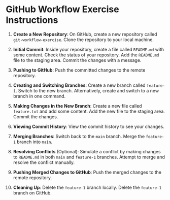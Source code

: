 # GitHub Workflow Exercise Instructions

1. **Create a New Repository**:
   On GitHub, create a new repository called `git-workflow-exercise`.
   Clone the repository to your local machine.

2. **Initial Commit**:
   Inside your repository, create a file called `README.md` with some content.
   Check the status of your repository.
   Add the `README.md` file to the staging area.
   Commit the changes with a message.

3. **Pushing to GitHub**:
   Push the committed changes to the remote repository.

4. **Creating and Switching Branches**:
   Create a new branch called `feature-1`.
   Switch to the new branch.
   Alternatively, create and switch to a new branch in one command.

5. **Making Changes in the New Branch**:
   Create a new file called `feature.txt` and add some content.
   Add the new file to the staging area.
   Commit the changes.

6. **Viewing Commit History**:
   View the commit history to see your changes.

7. **Merging Branches**:
   Switch back to the `main` branch.
   Merge the `feature-1` branch into `main`.

8. **Resolving Conflicts** (Optional):
   Simulate a conflict by making changes to `README.md` in both `main` and `feature-1` branches.
   Attempt to merge and resolve the conflict manually.

9. **Pushing Merged Changes to GitHub**:
   Push the merged changes to the remote repository.

10. **Cleaning Up**:
   Delete the `feature-1` branch locally.
   Delete the `feature-1` branch on GitHub.
